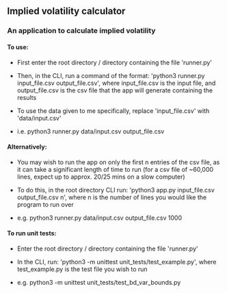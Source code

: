 ## Implied volatility calculator

### An application to calculate implied volatility

#### To use:

- First enter the root directory / directory containing the file 'runner.py'

- Then, in the CLI, run a command of the format: 'python3 runner.py input_file.csv output_file.csv', where input_file.csv is the input file, and output_file.csv is the csv file that the app will generate containing the results

- To use the data given to me specifically, replace 'input_file.csv' with 'data/input.csv'

- i.e. python3 runner.py data/input.csv output_file.csv

#### Alternatively:

- You may wish to run the app on only the first n entries of the csv file, as it can take a significant length of time to run (for a csv file of ~60,000 lines, expect up to approx. 20/25 mins on a slow computer)

- To do this, in the root directory CLI run: 'python3 app.py input_file.csv output_file.csv n', where n is the number of lines you would like the program to run over

- e.g. python3 runner.py data/input.csv output_file.csv 1000

#### To run unit tests:

- Enter the root directory / directory containing the file 'runner.py'

- In the CLI, run: 'python3 -m unittest unit_tests/test_example.py', where test_example.py is the test file you wish to run

- e.g. python3 -m unittest unit_tests/test_bd_var_bounds.py
